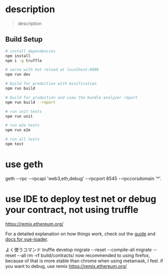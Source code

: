 # description

> description

## Build Setup

``` bash
# install dependencies
npm install
npm i -g truffle

# serve with hot reload at localhost:8080
npm run dev

# build for production with minification
npm run build

# build for production and view the bundle analyzer report
npm run build --report

# run unit tests
npm run unit

# run e2e tests
npm run e2e

# run all tests
npm test
```

# use geth
geth --rpc --rpcapi 'web3,eth,debug' --rpcport 8545 --rpccorsdomain '*'.

# use IDE to deploy test net or debug your contract, not using truffle
https://remix.ethereum.org/



For a detailed explanation on how things work, check out the [guide](http://vuejs-templates.github.io/webpack/) and [docs for vue-loader](http://vuejs.github.io/vue-loader).


よく使うコマンド
truffle develop
migrate --reset --compile-all
migrate --reset --all
rm -rf build/contracts/
now recommended to using firefox, because of that is more stable than chrome when using metamask, I feel.
if you want to debug, use remix https://remix.ethereum.org/

